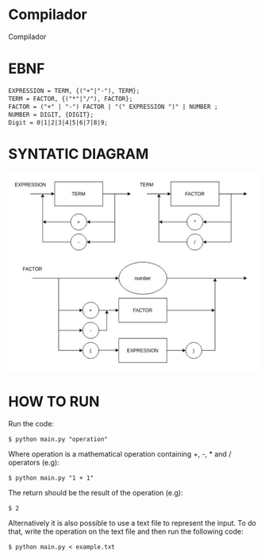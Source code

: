 # Compilador
Compilador

# EBNF

    EXPRESSION = TERM, {("+"|"-"), TERM};
    TERM = FACTOR, {("*"|"/"), FACTOR};
    FACTOR = ("+" | "-") FACTOR | "(" EXPRESSION ")" | NUMBER ;
    NUMBER = DIGIT, {DIGIT};
    Digit = 0|1|2|3|4|5|6|7|8|9;


# SYNTATIC DIAGRAM

![Alt text](Diagrama_Sintatico.png)

# HOW TO RUN

Run the code:

    $ python main.py "operation"

Where operation is a mathematical operation containing +, -, * and / operators (e.g):

    $ python main.py "1 + 1"

The return should be the result of the operation (e.g):

    $ 2

Alternatively it is also possible to use a text file to represent the input. To do that,
write the operation on the text file and then run the following code:

    $ python main.py < example.txt
